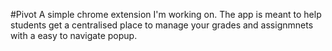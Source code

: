 #Pivot
A simple chrome extension I'm working on.
The app is meant to help students get a centralised place to manage your grades and assignmnets with a easy to navigate popup.

